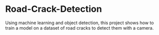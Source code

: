 # Road-Crack-Detection
Using machine learning and object detection, this project shows how to train a model on a dataset of road cracks to detect them with a camera.
